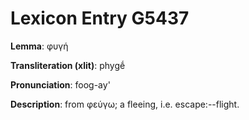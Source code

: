 # Lexicon Entry G5437

**Lemma**: φυγή

**Transliteration (xlit)**: phygḗ

**Pronunciation**: foog-ay'

**Description**:
from φεύγω; a fleeing, i.e. escape:--flight.

